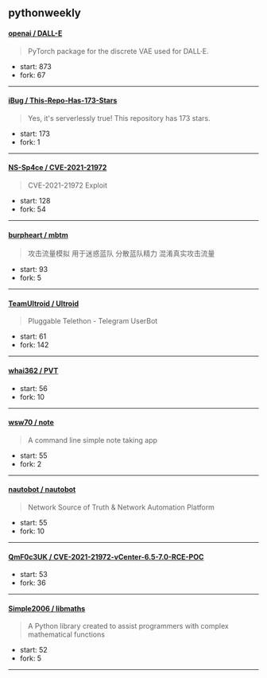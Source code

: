 ## pythonweekly

#### [openai / DALL-E](https://github.com/openai/DALL-E)

> PyTorch package for the discrete VAE used for DALL·E.

+ start: 873
+ fork: 67

----


#### [iBug / This-Repo-Has-173-Stars](https://github.com/iBug/This-Repo-Has-173-Stars)

> Yes, it's serverlessly true! This repository has 173 stars.

+ start: 173
+ fork: 1

----


#### [NS-Sp4ce / CVE-2021-21972](https://github.com/NS-Sp4ce/CVE-2021-21972)

> CVE-2021-21972 Exploit

+ start: 128
+ fork: 54

----


#### [burpheart / mbtm](https://github.com/burpheart/mbtm)

> 攻击流量模拟 用于迷惑蓝队 分散蓝队精力 混淆真实攻击流量

+ start: 93
+ fork: 5

----


#### [TeamUltroid / Ultroid](https://github.com/TeamUltroid/Ultroid)

> Pluggable Telethon - Telegram UserBot

+ start: 61
+ fork: 142

----


#### [whai362 / PVT](https://github.com/whai362/PVT)

> 

+ start: 56
+ fork: 10

----


#### [wsw70 / note](https://github.com/wsw70/note)

> A command line simple note taking app

+ start: 55
+ fork: 2

----


#### [nautobot / nautobot](https://github.com/nautobot/nautobot)

> Network Source of Truth & Network Automation Platform

+ start: 55
+ fork: 10

----


#### [QmF0c3UK / CVE-2021-21972-vCenter-6.5-7.0-RCE-POC](https://github.com/QmF0c3UK/CVE-2021-21972-vCenter-6.5-7.0-RCE-POC)

> 

+ start: 53
+ fork: 36

----


#### [Simple2006 / libmaths](https://github.com/Simple2006/libmaths)

> A Python library created to assist programmers with complex mathematical functions

+ start: 52
+ fork: 5

----


